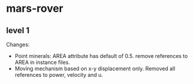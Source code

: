 # mars-rover

## level 1
Changes: 
- Point minerals: AREA attribute has default of 0.5. remove references to AREA in instance files.
- Moving mechanism based on x-y displacement only. Removed all references to power, velocity and u.